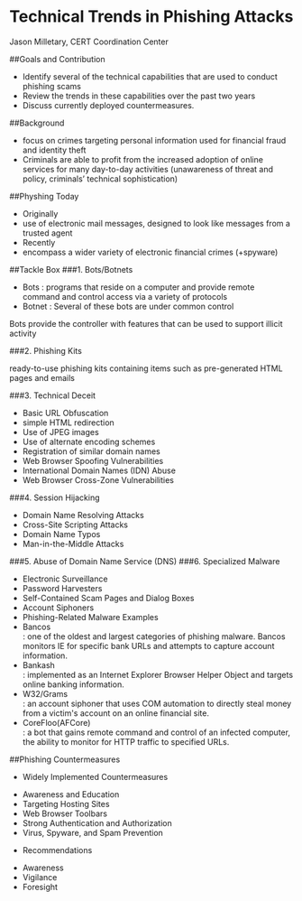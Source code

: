 Technical Trends in Phishing Attacks
=========

Jason Milletary, CERT Coordination Center

##Goals and Contribution
- Identify several of the technical capabilities that are used to conduct phishing scams
- Review the trends in these capabilities over the past two years
- Discuss currently deployed countermeasures.

##Background
- focus on crimes targeting personal information used for financial fraud and identity theft
- Criminals are able to profit from the increased adoption of online services for many day-to-day activities (unawareness of threat and policy, criminals’ technical sophistication)

##Physhing Today
- Originally
 - use of electronic mail messages, designed to look like messages from a trusted agent
- Recently
 - encompass a wider variety of electronic financial crimes (+spyware)


##Tackle Box
###1. Bots/Botnets

- Bots : programs that reside on a computer and provide remote command and control access via a variety of protocols  
- Botnet : Several of these bots are under common control

 Bots provide the controller with features that can be used to support illicit activity


###2. Phishing Kits

 ready-to-use phishing kits containing items such as pre-generated HTML pages and emails

###3. Technical Deceit
- Basic URL Obfuscation
 - simple HTML redirection  
 - Use of JPEG images  
 - Use of alternate encoding schemes  
 - Registration of similar domain names  
- Web Browser Spoofing Vulnerabilities
- International Domain Names (IDN) Abuse
- Web Browser Cross-Zone Vulnerabilities

###4. Session Hijacking
- Domain Name Resolving Attacks
- Cross-Site Scripting Attacks
- Domain Name Typos
- Man-in-the-Middle Attacks

###5. Abuse of Domain Name Service (DNS)
###6. Specialized Malware
- Electronic Surveillance
- Password Harvesters
- Self-Contained Scam Pages and Dialog Boxes
- Account Siphoners
- Phishing-Related Malware Examples
 - Bancos  
 : one of the oldest and largest categories of phishing malware. Bancos monitors IE for specific bank URLs and attempts to capture account information.
 - Bankash  
 : implemented as an Internet Explorer Browser Helper Object and targets online banking information.
 - W32/Grams  
 : an account siphoner that uses COM automation to directly steal money from a victim's account on an online financial site.
 - CoreFloo(AFCore)  
 : a bot that gains remote command and control of an infected computer, the ability to monitor for HTTP traffic to specified URLs.


##Phishing Countermeasures
* Widely Implemented Countermeasures
 - Awareness and Education
 - Targeting Hosting Sites
 - Web Browser Toolbars
 - Strong Authentication and Authorization
 - Virus, Spyware, and Spam Prevention
* Recommendations
 - Awareness
 - Vigilance
 - Foresight


